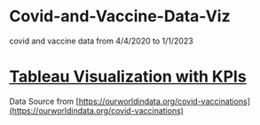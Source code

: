 # Covid-and-Vaccine-Data-Viz
covid and vaccine data from 4/4/2020 to 1/1/2023

# [Tableau Visualization with KPIs](https://public.tableau.com/app/profile/kiyomichi.suzuki/viz/CovidandVaccinedataviz/GlobalVaccineTracker)

Data Source from [https://ourworldindata.org/covid-vaccinations](https://ourworldindata.org/covid-vaccinations)
